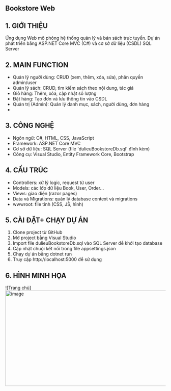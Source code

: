 ## Bookstore Web
## 1. GIỚI THIỆU
Ứng dụng Web mô phỏng hệ thống quản lý và bán sách trực tuyến. Dự án phát triển bằng ASP.NET Core MVC (C#) và cơ sở dữ liệu (CSDL) SQL Server

## 2. MAIN FUNCTION
- Quản lý người dùng: CRUD (xem, thêm, xóa, sửa), phân quyền admin/user
- Quản lý sách: CRUD, tìm kiếm sách theo nội dung, tác giả
- Giỏ hàng: Thêm, xóa, cập nhật số lượng
- Đặt hàng: Tạo đơn và lưu thông tin vào CSDL
- Quản trị (Admin): Quản lý danh mục, sách, người dùng, đơn hàng
- 
## 3. CÔNG NGHỆ
- Ngôn ngữ: C#, HTML, CSS, JavaScript
- Framework: ASP.NET Core MVC
- Cơ sở dữ liệu: SQL Server (file 'dulieuBookstoreDb.sql' đính kèm)
- Công cụ: Visual Studio, Entity Framework Core, Bootstrap
 
## 4. CẤU TRÚC
- Controllers: xử lý logic, request từ user
- Models: các lớp dữ liệu Book, User, Order...
- Views: giao diện (razor pages)
- Data và Migrations: quản lý database context và migrations
- wwwroot: file tĩnh (CSS, JS, hình)

## 5. CÀI ĐẶT+ CHẠY DỰ ÁN
1. Clone project từ GitHub
2. Mở project bằng Visual Studio
3. Import file dulieuBookstoreDb.sql vào SQL Server để khởi tạo database
4. Cập nhật chuội kết nối trong file appsettings.json
5. Chạy dự án bằng dotnet run
6. Truy cập http://localhost:5000 để sử dụng

## 6. HÌNH MINH HỌA
![Trang chủ] <img width="949" height="300" alt="image" src="https://github.com/user-attachments/assets/2992d907-ccd0-4fdc-a091-85a48a5d3d91" />

